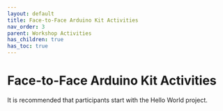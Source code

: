 ```yaml
---
layout: default
title: Face-to-Face Arduino Kit Activities
nav_order: 3
parent: Workshop Activities
has_children: true
has_toc: true
---
```

# Face-to-Face Arduino Kit Activities

It is recommended that participants start with the Hello World project.
